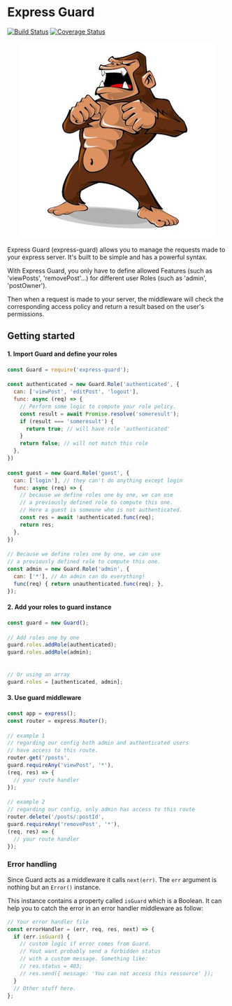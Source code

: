 # Express Guard


[![Build Status](https://travis-ci.org/kevinpiac/express-guard.svg?branch=master)](https://travis-ci.org/kevinpiac/express-guard)
[![Coverage Status](https://coveralls.io/repos/github/kevinpiac/express-guard/badge.svg?branch=master)](https://coveralls.io/github/kevinpiac/express-guard?branch=dev)

<p align="center">
  <img src="logo.jpg">
</p>

Express Guard (express-guard) allows you to manage the requests made to your express server. It's built to be simple and has a powerful syntax.

With Express Guard, you only have to define allowed Features (such as 'viewPosts', 'removePost'...) for different user Roles (such as 'admin', 'postOwner').

Then when a request is made to your server, the middleware will check the corresponding access policy and return a result based on the user's permissions.

## Getting started

#### 1. Import Guard and define your roles

``` js
const Guard = require('express-guard');

const authenticated = new Guard.Role('authenticated', {
  can: ['viewPost', 'editPost', 'logout'],
  func: async (req) => {
    // Perform some logic to compute your role policy.
    const result = await Promise.resolve('someresult');
    if (result === 'someresult') {
      return true; // will have role 'authenticated'
    }
    return false; // will not match this role
  },
})

const guest = new Guard.Role('guest', {
  can: ['login'], // they can't do anything except login
  func: async (req) => {
    // because we define roles one by one, we can use
    // a previously defined role to compute this one.
    // Here a guest is someone who is not authenticated.
    const res = await !authenticated.func(req);
    return res;
  },
})

// Because we define roles one by one, we can use
// a previously defined role to compute this one.
const admin = new Guard.Role('admin', {
  can: ['*'], // An admin can do everything!
  func(req) { return unauthenticated.func(req); },
});

```

#### 2. Add your roles to guard instance

```js
const guard = new Guard();

// Add roles one by one
guard.roles.addRole(authenticated);
guard.roles.addRole(admin);


// Or using an array
guard.roles = [authenticated, admin];
```

#### 3. Use guard middleware
```js
const app = express();
const router = express.Router();

// example 1
// regarding our config both admin and authenticated users
// have access to this route.
router.get('/posts',
guard.requireAny('viewPost', '*'),
(req, res) => {
  // your route handler
});

// example 2
// regarding our config, only admin has access to this route
router.delete('/posts/:postId',
guard.requireAny('removePost', '*'),
(req, res) => {
  // your route handler
});
```

### Error handling

Since Guard acts as a middleware it calls `next(err)`.
The `err` argument is nothing but an `Error()` instance.

This instance contains a property called `isGuard` which is a Boolean. It can help you to catch the error in an error handler middleware as follow:

``` js
// Your error handler file
const errorHandler = (err, req, res, next) => {
  if (err.isGuard) {
    // custom logic if error comes from Guard.
    // Yout want probably send a forbidden status
    // with a custom message. Something like:
    // res.status = 403;
    // res.send({ message: 'You can not access this ressource' });
  }
  // Other stuff here.
};

```
